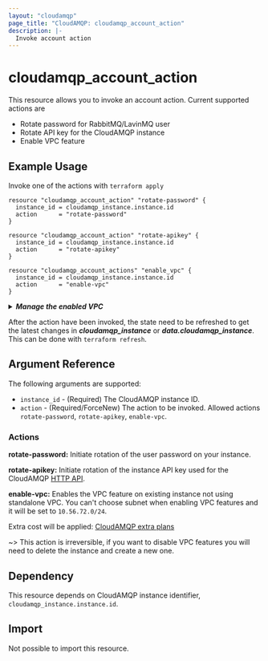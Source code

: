 ```yaml
---
layout: "cloudamqp"
page_title: "CloudAMQP: cloudamqp_account_action"
description: |-
  Invoke account action
---
```


# cloudamqp_account_action

This resource allows you to invoke an account action. Current supported actions are

* Rotate password for RabbitMQ/LavinMQ user
* Rotate API key for the CloudAMQP instance
* Enable VPC feature

## Example Usage

Invoke one of the actions with `terraform apply`

```hcl
resource "cloudamqp_account_action" "rotate-password" {
  instance_id = cloudamqp_instance.instance.id
  action      = "rotate-password"
} 
```

```hcl
resource "cloudamqp_account_action" "rotate-apikey" {
  instance_id = cloudamqp_instance.instance.id
  action      = "rotate-apikey"
} 
```

```hcl
resource "cloudamqp_account_actions" "enable_vpc" {
  instance_id = cloudamqp_instance.instance.id
  action      = "enable-vpc"
}
```

<details>
 <summary>
    <b>
      <i>Manage the enabled VPC</i>
    </b>
  </summary>

To add the enable VPC as a managed standalone VPC.

First fetch the VPC identifier <vpc_id> with either

1. Run `terraform refresh` the `vpc_id` will be added to the state for the `cloudamqp_instance.instance` resource.
2. Retrieve the `vpc_id` form the CloudAMQP HTTP API. Either via [list-instances] or [list-vpcs].

```hcl
import {
  to = cloudamqp_vpc.vpc
  id = <vpc_id>
}

resource "cloudamqp_vpc" "vpc" {
  name    = "enable-vpc-feature"
  region  = "amazon-web-services::us-east-1"
  subnet  = "10.56.72.0/24"
}

resource "cloudamqp_instance" "instance" {
  name                = "enable-vpc-feature"
  plan                = "penguin-1"
  region              = "amazon-web-services::us-east-1"
  tags                = []
  vpc_id              = cloudamqp_vpc.vpc.id
  keep_associated_vpc = true
}

resource "cloudamqp_account_actions" "enable_vpc" {
  instance_id = cloudamqp_instance.instance.id
  action      = "enable-vpc"
}
```

</details>

After the action have been invoked, the state need to be refreshed to get the latest changes in
***cloudamqp_instance*** or ***data.cloudamqp_instance***. This can be done with
`terraform refresh`.

## Argument Reference

The following arguments are supported:

* `instance_id` - (Required) The CloudAMQP instance ID.
* `action`      - (Required/ForceNew) The action to be invoked. Allowed actions
                  `rotate-password`, `rotate-apikey`, `enable-vpc`.

### Actions

**rotate-password:**
Initiate rotation of the user password on your instance.

**rotate-apikey:**
Initiate rotation of the instance API key used for the CloudAMQP [HTTP API].

**enable-vpc:**
Enables the VPC feature on existing instance not using standalone VPC. You can't choose subnet when
enabling VPC features and it will be set to `10.56.72.0/24`.

Extra cost will be applied: [CloudAMQP extra plans]

~> This action is irreversible, if you want to disable VPC features you will need to delete
the instance and create a new one.

## Dependency

This resource depends on CloudAMQP instance identifier, `cloudamqp_instance.instance.id`.

## Import

Not possible to import this resource.

[list-instances]: https://docs.cloudamqp.com/#list-instances
[list-vpcs]: https://docs.cloudamqp.com/#list-vpcs
[HTTP API]: https://docs.cloudamqp.com/cloudamqp_api.html
[CloudAMQP extra plans]: https://www.cloudamqp.com/plans.html#xtr
